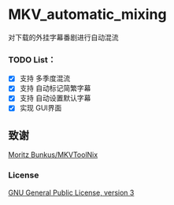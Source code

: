 # MKV_automatic_mixing
对下载的外挂字幕番剧进行自动混流

### **TODO List**：  
- [x] 支持 多季度混流
- [x] 支持 自动标记简繁字幕
- [x] 支持 自动设置默认字幕
- [x] 实现 GUI界面

## 致谢

[Moritz Bunkus/MKVToolNix](https://gitlab.com/mbunkus/mkvtoolnix)

### License

[GNU General Public License, version 3](LICENSE)
